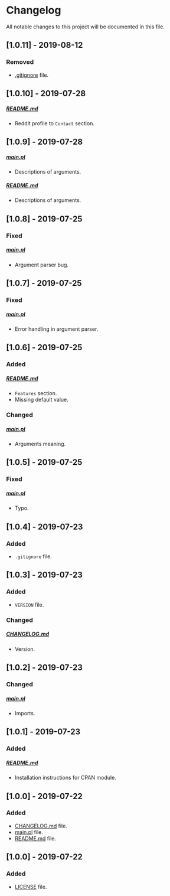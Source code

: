 # Changelog

All notable changes to this project will be documented in this file.

## [1.0.11] - 2019-08-12

### Removed

- [.gitignore](.gitignore) file.

## [1.0.10] - 2019-07-28

##### [README.md](README.md)

- Reddit profile to `Contact` section.

## [1.0.9] - 2019-07-28

##### [main.pl](main.pl)

- Descriptions of arguments.

##### [README.md](README.md)

- Descriptions of arguments.

## [1.0.8] - 2019-07-25

### Fixed

##### [main.pl](main.pl)

- Argument parser bug.

## [1.0.7] - 2019-07-25

### Fixed

##### [main.pl](main.pl)

- Error handling in argument parser.

## [1.0.6] - 2019-07-25

### Added

##### [README.md](README.md)

- `Features` section.
- Missing default value.

### Changed

##### [main.pl](main.pl)

- Arguments meaning.

## [1.0.5] - 2019-07-25

### Fixed

##### [main.pl](main.pl)

- Typo.

## [1.0.4] - 2019-07-23

### Added

- `.gitignore` file.

## [1.0.3] - 2019-07-23

### Added

- `VERSION` file.

### Changed

##### [CHANGELOG.md](CHANGELOG.md)

- Version.

## [1.0.2] - 2019-07-23

### Changed

##### [main.pl](main.pl)

- Imports.

## [1.0.1] - 2019-07-23

### Added

##### [README.md](README.md)

- Installation instructions for CPAN module.

## [1.0.0] - 2019-07-22

### Added

- [CHANGELOG.md](CHANGELOG.md) file.
- [main.pl](main.pl) file.
- [README.md](README.md) file.

## [1.0.0] - 2019-07-22

### Added

- [LICENSE](LICENSE) file.
